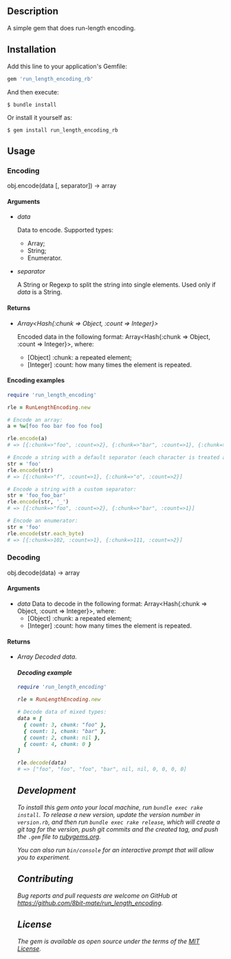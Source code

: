 ## Description

A simple gem that does run-length encoding.

## Installation

Add this line to your application's Gemfile:

```ruby
gem 'run_length_encoding_rb'
```

And then execute:

    $ bundle install

Or install it yourself as:

    $ gem install run_length_encoding_rb

## Usage

### Encoding

obj.encode(data [, separator]) -> array

#### Arguments

* *data*

    Data to encode. Supported types:
    * Array;
    * String;
    * Enumerator.

* *separator*

    A String or Regexp to split the string into single elements. Used only if *data* is a String.

#### Returns

* *Array<Hash{:chunk => Object, :count => Integer}>*

    Encoded data in the following format:
    Array<Hash{:chunk => Object, :count => Integer}>, where:
    * [Object] :chunk: a repeated element;
    * [Integer] :count: how many times the element is repeated.

#### Encoding examples

```ruby
require 'run_length_encoding'

rle = RunLengthEncoding.new

# Encode an array:
a = %w[foo foo bar foo foo foo]

rle.encode(a)
# => [{:chunk=>"foo", :count=>2}, {:chunk=>"bar", :count=>1}, {:chunk=>"foo", :count=>3}]

# Encode a string with a default separator (each character is treated as a single element):
str = 'foo'
rle.encode(str)
# => [{:chunk=>"f", :count=>1}, {:chunk=>"o", :count=>2}]

# Encode a string with a custom separator:
str = 'foo_foo_bar'
rle.encode(str, '_')
# => [{:chunk=>"foo", :count=>2}, {:chunk=>"bar", :count=>1}]

# Encode an enumerator:
str = 'foo'
rle.encode(str.each_byte)
# => [{:chunk=>102, :count=>1}, {:chunk=>111, :count=>2}]
```

### Decoding

obj.decode(data) -> array

#### Arguments

* *data*
    Data to decode in the following format:
    Array<Hash{:chunk => Object, :count => Integer}>, where:
    * [Object] :chunk: a repeated element;
    * [Integer] :count: how many times the element is repeated.

#### Returns

* *Array<Object>*
    Decoded data.

#### Decoding example

```ruby
require 'run_length_encoding'

rle = RunLengthEncoding.new

# Decode data of mixed types:
data = [
  { count: 3, chunk: "foo" },
  { count: 1, chunk: "bar" },
  { count: 2, chunk: nil },
  { count: 4, chunk: 0 }
]

rle.decode(data)
# => ["foo", "foo", "foo", "bar", nil, nil, 0, 0, 0, 0]
```

## Development

To install this gem onto your local machine, run `bundle exec rake install`. To release a new version, update the version number in `version.rb`, and then run `bundle exec rake release`, which will create a git tag for the version, push git commits and the created tag, and push the `.gem` file to [rubygems.org](https://rubygems.org).

You can also run `bin/console` for an interactive prompt that will allow you to experiment.

## Contributing

Bug reports and pull requests are welcome on GitHub at https://github.com/8bit-mate/run_length_encoding.

## License

The gem is available as open source under the terms of the [MIT License](https://opensource.org/licenses/MIT).
